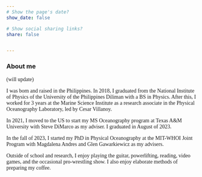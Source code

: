 ```yaml
---
# Show the page's date?
show_date: false

# Show social sharing links?
share: false


---
```


### About me ###
<p style="font-family: avenir">(will update)</p>
 
<p style="font-family: avenir">I was born and raised in the Philippines. In 2018, I graduated from the National Institute of Physics of the University of the Philippines Diliman with a BS in Physics. After this, I worked for 3 years at the Marine Science Institute as a research associate in the Physical Oceanography Laboratory, led by Cesar Villanoy.</p>
 
<p style="font-family: avenir">In 2021, I moved to the US to start my MS Oceanography program at Texas A&M University with Steve DiMarco as my adviser. I graduated in August of 2023.</p>
 
<p style="font-family: avenir">In the fall of 2023, I started my PhD in Physical Oceanography at the MIT-WHOI Joint Program with Magdalena Andres and Glen Gawarkiewicz as my advisers.</p>
 
<p style="font-family: avenir">Outside of school and research, I enjoy playing the guitar, powerlifting, reading, video games, and the occasional pro-wrestling show. I also enjoy elaborate methods of preparing my coffee.</p>




